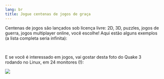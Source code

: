 ```yaml
---
lang: br
﻿title: Jogue centenas de jogos de graça
---
```


Centenas de jogos são lançados sob licença livre: 2D, 3D, puzzles, jogos de guerra, jogos multiplayer online, você escolhe! Aqui estão alguns exemplos (a lista completa seria infinita):

<div id="items">



<br class="clearboth" />


E se você é interessado em jogos, vai gostar desta foto do Quake 3 rodando no Linux, em 24 monitores (!):

<a href="Images/quake_24_screens.jpg"><img src="Images/quake_24_screens_thumbnail.jpg" /></a>




